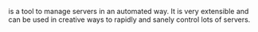 <CFEngine> is a tool to manage servers in an automated way. It is very
extensible and can be used in creative ways to rapidly and sanely
control lots of servers.
